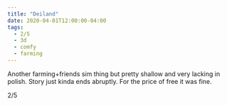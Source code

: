 ```yaml
---
title: "Deiland"
date: 2020-04-01T12:00:00-04:00
tags:
  - 2/5
  - 3d
  - comfy
  - farming
---
```


Another farming+friends sim thing but pretty shallow and very lacking in polish. Story just kinda ends abruptly. For the price of free it was fine.

2/5
